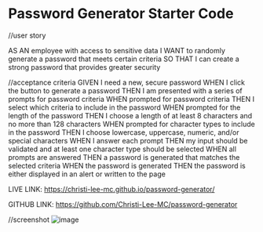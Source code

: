 # Password Generator Starter Code
//user story

AS AN employee with access to sensitive data
I WANT to randomly generate a password that meets certain criteria
SO THAT I can create a strong password that provides greater security

//acceptance criteria
GIVEN I need a new, secure password
WHEN I click the button to generate a password
THEN I am presented with a series of prompts for password criteria
WHEN prompted for password criteria
THEN I select which criteria to include in the password
WHEN prompted for the length of the password
THEN I choose a length of at least 8 characters and no more than 128 characters
WHEN prompted for character types to include in the password
THEN I choose lowercase, uppercase, numeric, and/or special characters
WHEN I answer each prompt
THEN my input should be validated and at least one character type should be selected
WHEN all prompts are answered
THEN a password is generated that matches the selected criteria
WHEN the password is generated
THEN the password is either displayed in an alert or written to the page


LIVE LINK:  https://christi-lee-mc.github.io/password-generator/

GITHUB LINK: https://github.com/Christi-Lee-MC/password-generator

//screenshot
![image](https://user-images.githubusercontent.com/79948400/113348111-0d1e6e00-92eb-11eb-86dd-28faf5dafe41.png)

